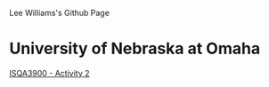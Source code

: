 Lee Williams's Github Page

# University of Nebraska at Omaha
[ISQA3900 - Activity 2](https://soundmanok.github.io/ISQA3900/Activity2/home.html)
